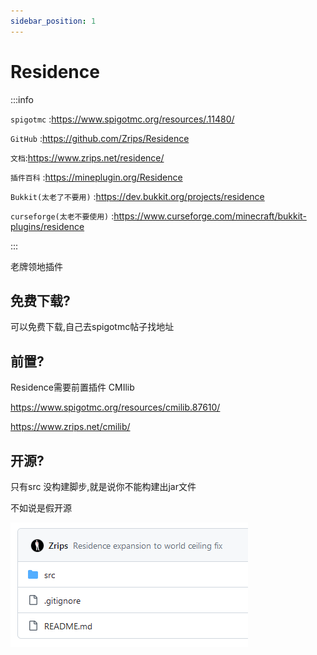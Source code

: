 ```yaml
---
sidebar_position: 1
---
```


# Residence

:::info

`spigotmc` :https://www.spigotmc.org/resources/.11480/

`GitHub` :https://github.com/Zrips/Residence

`文档`:https://www.zrips.net/residence/

`插件百科` :https://mineplugin.org/Residence

`Bukkit(太老了不要用)` :https://dev.bukkit.org/projects/residence

`curseforge(太老不要使用)` :https://www.curseforge.com/minecraft/bukkit-plugins/residence

:::

老牌领地插件

## 免费下载?

可以免费下载,自己去spigotmc帖子找地址

## 前置?

Residence需要前置插件 CMIlib

https://www.spigotmc.org/resources/cmilib.87610/

https://www.zrips.net/cmilib/

## 开源?

只有src 没构建脚步,就是说你不能构建出jar文件

不如说是假开源

![](_images/Residence-github.png)
